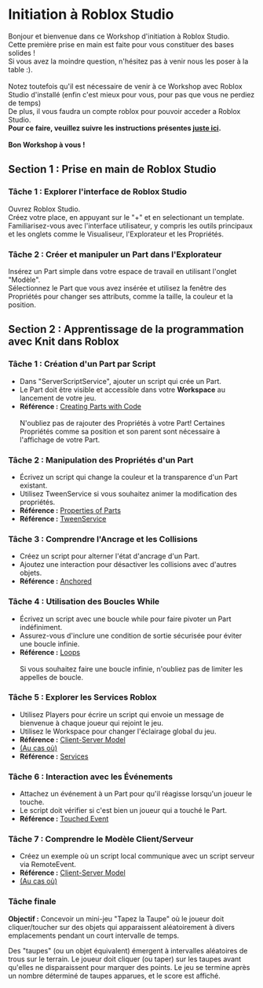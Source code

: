 # Initiation à Roblox Studio
Bonjour et bienvenue dans ce Workshop d'initiation à Roblox Studio.
<br>Cette première prise en main est faite pour vous constituer des bases solides !
<br>Si vous avez la moindre question, n'hésitez pas à venir nous les poser à la table :).
<br><br>Notez toutefois qu'il est nécessaire de venir à ce Workshop avec Roblox Studio d'installé (enfin c'est mieux pour vous, pour pas que vous ne perdiez de temps)
<br>De plus, il vous faudra un compte roblox pour pouvoir acceder a Roblox Studio.
<br>**Pour ce faire, veuillez suivre les instructions présentes [juste ici](https://create.roblox.com/docs/studio/setting-up-roblox-studio#installing-studio).**
<br><br>**Bon Workshop à vous !**

## Section 1 : Prise en main de Roblox Studio

### Tâche 1 : Explorer l'interface de Roblox Studio

Ouvrez Roblox Studio.
<br>Créez votre place, en appuyant sur le "+" et en selectionant un template.
<br>Familiarisez-vous avec l'interface utilisateur, y compris les outils principaux et les onglets comme le Visualiseur, l'Explorateur et les Propriétés.

### Tâche 2 : Créer et manipuler un Part dans l'Explorateur

Insérez un Part simple dans votre espace de travail en utilisant l'onglet "Modèle".
<br>Sélectionnez le Part que vous avez insérée et utilisez la fenêtre des Propriétés pour changer ses attributs, comme la taille, la couleur et la position.

## Section 2 : Apprentissage de la programmation avec Knit dans Roblox

### Tâche 1 : Création d'un Part par Script
- Dans "ServerScriptService", ajouter un script qui crée un Part.
- Le Part doit être visible et accessible dans votre **Workspace** au lancement de votre jeu.
- **Référence :** [Creating Parts with Code](https://developer.roblox.com/en-us/api-reference/function/Instance/new)
<br><br>N'oubliez pas de rajouter des Propriétés à votre Part! Certaines Propriétés comme sa position et son parent sont nécessaire à l'affichage de votre Part.
  
### Tâche 2 : Manipulation des Propriétés d'un Part
- Écrivez un script qui change la couleur et la transparence d'un Part existant.
- Utilisez TweenService si vous souhaitez animer la modification des propriétés.
- **Référence :** [Properties of Parts](https://developer.roblox.com/en-us/api-reference/class/Part)
- **Référence :** [TweenService](https://create.roblox.com/docs/fr-fr/reference/engine/classes/TweenService)

### Tâche 3 : Comprendre l'Ancrage et les Collisions
- Créez un script pour alterner l'état d'ancrage d'un Part.
- Ajoutez une interaction pour désactiver les collisions avec d'autres objets.
- **Référence :** [Anchored](https://developer.roblox.com/en-us/api-reference/property/BasePart/Anchored)

### Tâche 4 : Utilisation des Boucles While
- Écrivez un script avec une boucle while pour faire pivoter un Part indéfiniment.
- Assurez-vous d'inclure une condition de sortie sécurisée pour éviter une boucle infinie.
- **Référence :** [Loops](https://developer.roblox.com/en-us/articles/Loops)
<br><br>Si vous souhaitez faire une boucle infinie, n'oubliez pas de limiter les appelles de boucle.

### Tâche 5 : Explorer les Services Roblox
- Utilisez Players pour écrire un script qui envoie un message de bienvenue à chaque joueur qui rejoint le jeu.
- Utilisez le Workspace pour changer l'éclairage global du jeu.
- **Référence :** [Client-Server Model](https://create.roblox.com/docs/reference/engine/classes/RemoteEvent)
- [(Au cas où)](https://create.roblox.com/docs/fr-fr/scripting/events/remote)
- **Référence :** [Services](https://developer.roblox.com/en-us/articles/Loops)

### Tâche 6 : Interaction avec les Événements
- Attachez un événement à un Part pour qu'il réagisse lorsqu'un joueur le touche.
- Le script doit vérifier si c'est bien un joueur qui a touché le Part.
- **Référence :** [Touched Event](https://developer.roblox.com/en-us/api-reference/event/BasePart/Touched)

### Tâche 7 : Comprendre le Modèle Client/Serveur
- Créez un exemple où un script local communique avec un script serveur via RemoteEvent.
- **Référence :** [Client-Server Model](https://create.roblox.com/docs/reference/engine/classes/RemoteEvent)
- [(Au cas où)](https://create.roblox.com/docs/fr-fr/scripting/events/remote)

### Tâche finale

**Objectif :**
Concevoir un mini-jeu "Tapez la Taupe" où le joueur doit cliquer/toucher sur des objets qui apparaissent aléatoirement à divers emplacements pendant un court intervalle de temps.

Des "taupes" (ou un objet équivalent) émergent à intervalles aléatoires de trous sur le terrain.
Le joueur doit cliquer (ou taper) sur les taupes avant qu'elles ne disparaissent pour marquer des points.
Le jeu se termine après un nombre déterminé de taupes apparues, et le score est affiché.


